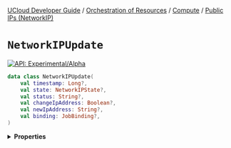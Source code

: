 [UCloud Developer Guide](/docs/developer-guide/README.md) / [Orchestration of Resources](/docs/developer-guide/orchestration/README.md) / [Compute](/docs/developer-guide/orchestration/compute/README.md) / [Public IPs (NetworkIP)](/docs/developer-guide/orchestration/compute/ips.md)

# `NetworkIPUpdate`


[![API: Experimental/Alpha](https://img.shields.io/static/v1?label=API&message=Experimental/Alpha&color=orange&style=flat-square)](/docs/developer-guide/core/api-conventions.md)



```kotlin
data class NetworkIPUpdate(
    val timestamp: Long?,
    val state: NetworkIPState?,
    val status: String?,
    val changeIpAddress: Boolean?,
    val newIpAddress: String?,
    val binding: JobBinding?,
)
```

<details>
<summary>
<b>Properties</b>
</summary>

<details>
<summary>
<code>timestamp</code>: <code><code><a href='https://kotlinlang.org/api/latest/jvm/stdlib/kotlin/-long/'>Long</a>?</code></code> A timestamp for when this update was registered by UCloud
</summary>





</details>

<details>
<summary>
<code>state</code>: <code><code><a href='#networkipstate'>NetworkIPState</a>?</code></code> The new state that the `NetworkIP` transitioned to (if any)
</summary>





</details>

<details>
<summary>
<code>status</code>: <code><code><a href='https://kotlinlang.org/api/latest/jvm/stdlib/kotlin/-string/'>String</a>?</code></code> A new status message for the `NetworkIP` (if any)
</summary>





</details>

<details>
<summary>
<code>changeIpAddress</code>: <code><code><a href='https://kotlinlang.org/api/latest/jvm/stdlib/kotlin/-boolean/'>Boolean</a>?</code></code>
</summary>





</details>

<details>
<summary>
<code>newIpAddress</code>: <code><code><a href='https://kotlinlang.org/api/latest/jvm/stdlib/kotlin/-string/'>String</a>?</code></code>
</summary>





</details>

<details>
<summary>
<code>binding</code>: <code><code><a href='/docs/reference/dk.sdu.cloud.app.orchestrator.api.JobBinding.md'>JobBinding</a>?</code></code>
</summary>





</details>



</details>


